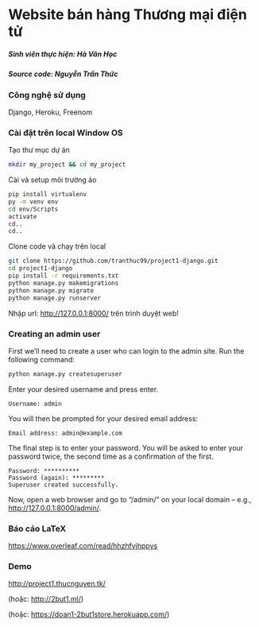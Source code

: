 # Website bán hàng Thương mại điện tử
##### Sinh viên thực hiện: Hà Văn Học
##### Source code: Nguyễn Trần Thức

### Công nghệ sử dụng
Django, Heroku, Freenom

### Cài đặt trên local Window OS

Tạo thư mục dự án

```sh
mkdir my_project && cd my_project
```

Cài và setup môi trường ảo

```sh
pip install virtualenv
py -m venv env
cd env/Scripts
activate
cd..
cd..
```

Clone code và chạy trên local

```sh
git clone https://github.com/tranthuc99/project1-django.git
cd project1-django
pip install -r requirements.txt
python manage.py makemigrations
python manage.py migrate
python manage.py runserver
```

Nhập url: http://127.0.0.1:8000/ trên trình duyệt web!

### Creating an admin user
First we’ll need to create a user who can login to the admin site. Run the following command:
```sh
python manage.py createsuperuser
```

Enter your desired username and press enter.
```
Username: admin
```

You will then be prompted for your desired email address:
```
Email address: admin@example.com
```

The final step is to enter your password. You will be asked to enter your password twice, the second time as a confirmation of the first.
```
Password: **********
Password (again): *********
Superuser created successfully.
```

Now, open a web browser and go to “/admin/” on your local domain – e.g., http://127.0.0.1:8000/admin/.


### Báo cáo LaTeX
https://www.overleaf.com/read/hhzhfvjhppys

### Demo 

http://project1.thucnguyen.tk/

(hoặc: http://2but1.ml/)

(hoặc: https://doan1-2but1store.herokuapp.com/)
